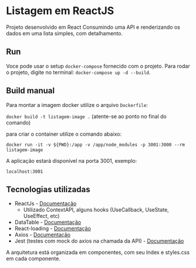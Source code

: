 # Listagem em ReactJS

Projeto desenvolvido em React Consumindo uma API e renderizando os dados em uma lista simples, com detalhamento. 

## Run

Voce pode usar o setup `docker-compose` fornecido com o projeto. Para rodar o projeto, digite no terminal: `docker-compose up -d --build`.

## Build manual

Para montar a imagem docker utilize o arquivo `Dockerfile`:

`docker build -t listagem-image .` (atente-se ao ponto no final do comando)

para criar o container utilize o comando abaixo:

`docker run -it -v ${PWD}:/app -v /app/node_modules -p 3001:3000 --rm listagem-image`

A aplicação estará disponível na porta 3001, exemplo:

`localhost:3001`


## Tecnologias utilizadas

* ReactJs - [Documentação](https://pt-br.reactjs.org/)
    * Utilizado ContextAPI, alguns hooks (UseCallback, UseState, UseEffect, etc)
* DataTable - [Documentação](https://react-data-table-component.netlify.app/?path=/story/getting-started-intro--page)
* React-loading - [Documentação](https://www.npmjs.com/package/react-loading)
* Axios - [Documentação](https://axios-http.com/docs/intro)
* Jest (testes com mock do axios na chamada da API) - [Documentação](https://jestjs.io/pt-BR/)

A arquitetura está organizada em componentes, com seu Index e styles.css em cada componente.
